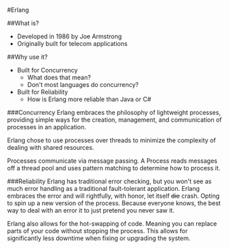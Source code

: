 #Erlang

##What is?

* Developed in 1986 by Joe Armstrong
* Originally built for telecom applications

##Why use it?

* Built for Concurrency
   * What does that mean?
   * Don't most languages do concurrency?
* Built for Reliability
   * How is Erlang more reliable than Java or C#

###Concurrency
Erlang embraces the philosophy of lightweight processes, providing simple ways for the creation, management, and communication of processes in an application.

Erlang chose to use processes over threads to minimize the complexity of dealing with shared resources. 

Processes communicate via message passing. A Process reads messages off a thread pool and uses pattern matching to determine how to process it.

###Reliability
Erlang has traditional error checking, but you won't see as much error handling as a traditional fault-tolerant application. Erlang embraces the error and will rightfully, with honor, let itself ~~die~~ crash. Opting to spin up a new version of the process. Because everyone knows, the best way to deal with an error it to just pretend you never saw it.

Erlang also allows for the hot-swapping of code. Meaning you can replace parts of your code without stopping the process. This allows for significantly less downtime when fixing or upgrading the system.